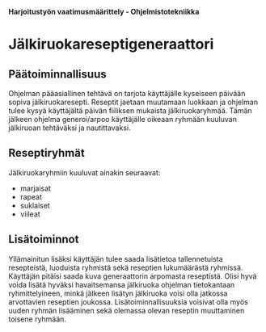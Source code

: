 **Harjoitustyön vaatimusmäärittely - Ohjelmistotekniikka**

# Jälkiruokareseptigeneraattori

## Päätoiminnallisuus ##
Ohjelman pääasiallinen tehtävä on tarjota käyttäjälle 
kyseiseen päivään sopiva jälkiruokaresepti. 
Reseptit jaetaan muutamaan luokkaan ja ohjelman tulee kysyä 
käyttäjältä päivän fiiliksen mukaista jälkiruokaryhmää.
Tämän jälkeen ohjelma generoi/arpoo käyttäjälle oikeaan ryhmään 
kuuluvan jälkiruoan tehtäväksi ja nautittavaksi.

## Reseptiryhmät ##
Jälkiruokaryhmiin kuuluvat ainakin seuraavat: 
-	marjaisat
-	rapeat
-	suklaiset
-	viileat

## Lisätoiminnot ##
Yllämainitun lisäksi käyttäjän tulee saada lisätietoa tallennetuista resepteistä, luoduista ryhmistä sekä reseptien lukumäärästä ryhmissä. Käyttäjän pitäisi saada kuva generaattorin arpomasta reseptistä. Olisi hyvä voida lisätä hyväksi havaitsemansa jälkiruoka ohjelman tietokantaan ryhmittelyineen, minkä jälkeen lisätyn jälkiruoka voisi olla jatkossa arvottavien reseptien joukossa.
Lisätoiminnallisuuksia voisivat olla myös uuden ryhmän lisääminen sekä olemassa olevan reseptin muuttaminen toisene ryhmään.





